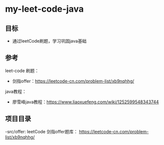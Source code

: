 # my-leet-code-java

## 目标
-   通过leetCode刷题，学习巩固java基础
## 参考
leet-code 刷题：
-   剑指offer：https://leetcode-cn.com/problem-list/xb9nqhhg/
    
java教程：
-   廖雪峰java教程：https://www.liaoxuefeng.com/wiki/1252599548343744

## 项目目录
 -src/offer: leetCode 剑指offer题库： https://leetcode-cn.com/problem-list/xb9nqhhg/
    